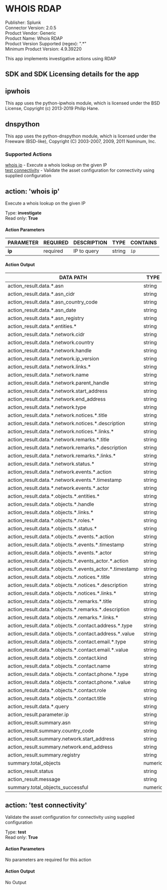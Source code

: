 [comment]: # "Auto-generated SOAR connector documentation"
# WHOIS RDAP

Publisher: Splunk  
Connector Version: 2\.0\.5  
Product Vendor: Generic  
Product Name: Whois RDAP  
Product Version Supported (regex): "\.\*"  
Minimum Product Version: 4\.9\.39220  

This app implements investigative actions using RDAP

[comment]: # " File: readme.md"
[comment]: # "  Copyright (c) 2016-2022 Splunk Inc."
[comment]: # ""
[comment]: # "Licensed under the Apache License, Version 2.0 (the 'License');"
[comment]: # "you may not use this file except in compliance with the License."
[comment]: # "You may obtain a copy of the License at"
[comment]: # ""
[comment]: # "    http://www.apache.org/licenses/LICENSE-2.0"
[comment]: # ""
[comment]: # "Unless required by applicable law or agreed to in writing, software distributed under"
[comment]: # "the License is distributed on an 'AS IS' BASIS, WITHOUT WARRANTIES OR CONDITIONS OF ANY KIND,"
[comment]: # "either express or implied. See the License for the specific language governing permissions"
[comment]: # "and limitations under the License."
[comment]: # ""
## SDK and SDK Licensing details for the app

## ipwhois

This app uses the python-ipwhois module, which is licensed under the BSD License, Copyright (c)
2013-2019 Philip Hane.

## dnspython

This app uses the python-dnspython module, which is licensed under the Freeware (BSD-like),
Copyright (C) 2003-2007, 2009, 2011 Nominum, Inc.


### Supported Actions  
[whois ip](#action-whois-ip) - Execute a whois lookup on the given IP  
[test connectivity](#action-test-connectivity) - Validate the asset configuration for connectivity using supplied configuration  

## action: 'whois ip'
Execute a whois lookup on the given IP

Type: **investigate**  
Read only: **True**

#### Action Parameters
PARAMETER | REQUIRED | DESCRIPTION | TYPE | CONTAINS
--------- | -------- | ----------- | ---- | --------
**ip** |  required  | IP to query | string |  `ip` 

#### Action Output
DATA PATH | TYPE | CONTAINS
--------- | ---- | --------
action\_result\.data\.\*\.asn | string | 
action\_result\.data\.\*\.asn\_cidr | string | 
action\_result\.data\.\*\.asn\_country\_code | string | 
action\_result\.data\.\*\.asn\_date | string | 
action\_result\.data\.\*\.asn\_registry | string | 
action\_result\.data\.\*\.entities\.\* | string | 
action\_result\.data\.\*\.network\.cidr | string | 
action\_result\.data\.\*\.network\.country | string | 
action\_result\.data\.\*\.network\.handle | string | 
action\_result\.data\.\*\.network\.ip\_version | string | 
action\_result\.data\.\*\.network\.links\.\* | string | 
action\_result\.data\.\*\.network\.name | string | 
action\_result\.data\.\*\.network\.parent\_handle | string | 
action\_result\.data\.\*\.network\.start\_address | string |  `ip` 
action\_result\.data\.\*\.network\.end\_address | string |  `ip` 
action\_result\.data\.\*\.network\.type | string | 
action\_result\.data\.\*\.network\.notices\.\*\.title | string | 
action\_result\.data\.\*\.network\.notices\.\*\.description | string | 
action\_result\.data\.\*\.network\.notices\.\*\.links\.\* | string | 
action\_result\.data\.\*\.network\.remarks\.\*\.title | string | 
action\_result\.data\.\*\.network\.remarks\.\*\.description | string | 
action\_result\.data\.\*\.network\.remarks\.\*\.links\.\* | string | 
action\_result\.data\.\*\.network\.status\.\* | string | 
action\_result\.data\.\*\.network\.events\.\*\.action | string | 
action\_result\.data\.\*\.network\.events\.\*\.timestamp | string | 
action\_result\.data\.\*\.network\.events\.\*\.actor | string | 
action\_result\.data\.\*\.objects\.\*\.entities\.\* | string | 
action\_result\.data\.\*\.objects\.\*\.handle | string | 
action\_result\.data\.\*\.objects\.\*\.links\.\* | string | 
action\_result\.data\.\*\.objects\.\*\.roles\.\* | string | 
action\_result\.data\.\*\.objects\.\*\.status\.\* | string | 
action\_result\.data\.\*\.objects\.\*\.events\.\*\.action | string | 
action\_result\.data\.\*\.objects\.\*\.events\.\*\.timestamp | string | 
action\_result\.data\.\*\.objects\.\*\.events\.\*\.actor | string | 
action\_result\.data\.\*\.objects\.\*\.events\_actor\.\*\.action | string | 
action\_result\.data\.\*\.objects\.\*\.events\_actor\.\*\.timestamp | string | 
action\_result\.data\.\*\.objects\.\*\.notices\.\*\.title | string | 
action\_result\.data\.\*\.objects\.\*\.notices\.\*\.description | string | 
action\_result\.data\.\*\.objects\.\*\.notices\.\*\.links\.\* | string | 
action\_result\.data\.\*\.objects\.\*\.remarks\.\*\.title | string | 
action\_result\.data\.\*\.objects\.\*\.remarks\.\*\.description | string | 
action\_result\.data\.\*\.objects\.\*\.remarks\.\*\.links\.\* | string | 
action\_result\.data\.\*\.objects\.\*\.contact\.address\.\*\.type | string | 
action\_result\.data\.\*\.objects\.\*\.contact\.address\.\*\.value | string | 
action\_result\.data\.\*\.objects\.\*\.contact\.email\.\*\.type | string | 
action\_result\.data\.\*\.objects\.\*\.contact\.email\.\*\.value | string | 
action\_result\.data\.\*\.objects\.\*\.contact\.kind | string | 
action\_result\.data\.\*\.objects\.\*\.contact\.name | string | 
action\_result\.data\.\*\.objects\.\*\.contact\.phone\.\*\.type | string | 
action\_result\.data\.\*\.objects\.\*\.contact\.phone\.\*\.value | string | 
action\_result\.data\.\*\.objects\.\*\.contact\.role | string | 
action\_result\.data\.\*\.objects\.\*\.contact\.title | string | 
action\_result\.data\.\*\.query | string | 
action\_result\.parameter\.ip | string |  `ip` 
action\_result\.summary\.asn | string | 
action\_result\.summary\.country\_code | string | 
action\_result\.summary\.network\.start\_address | string | 
action\_result\.summary\.network\.end\_address | string | 
action\_result\.summary\.registry | string | 
summary\.total\_objects | numeric | 
action\_result\.status | string | 
action\_result\.message | string | 
summary\.total\_objects\_successful | numeric |   

## action: 'test connectivity'
Validate the asset configuration for connectivity using supplied configuration

Type: **test**  
Read only: **True**

#### Action Parameters
No parameters are required for this action

#### Action Output
No Output